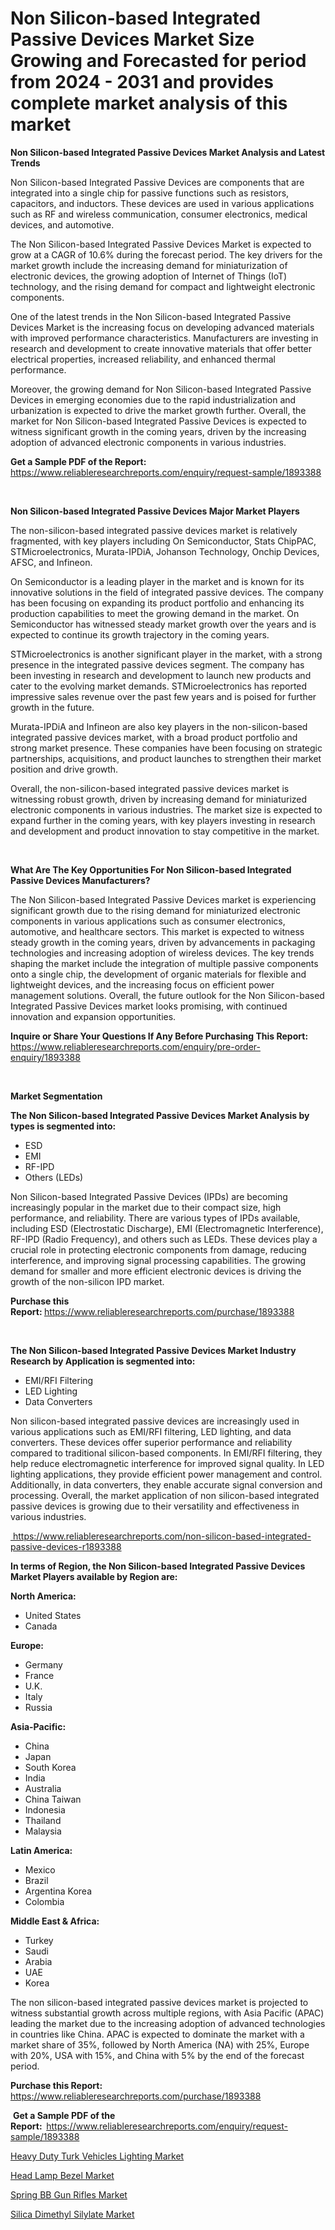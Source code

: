 <p><h1>Non Silicon-based Integrated Passive Devices Market Size Growing and Forecasted for period from 2024 - 2031 and provides complete market analysis of this market</h1></p><p><strong>Non Silicon-based Integrated Passive Devices Market Analysis and Latest Trends</strong></p>
<p><p>Non Silicon-based Integrated Passive Devices are components that are integrated into a single chip for passive functions such as resistors, capacitors, and inductors. These devices are used in various applications such as RF and wireless communication, consumer electronics, medical devices, and automotive.</p><p>The Non Silicon-based Integrated Passive Devices Market is expected to grow at a CAGR of 10.6% during the forecast period. The key drivers for the market growth include the increasing demand for miniaturization of electronic devices, the growing adoption of Internet of Things (IoT) technology, and the rising demand for compact and lightweight electronic components.</p><p>One of the latest trends in the Non Silicon-based Integrated Passive Devices Market is the increasing focus on developing advanced materials with improved performance characteristics. Manufacturers are investing in research and development to create innovative materials that offer better electrical properties, increased reliability, and enhanced thermal performance.</p><p>Moreover, the growing demand for Non Silicon-based Integrated Passive Devices in emerging economies due to the rapid industrialization and urbanization is expected to drive the market growth further. Overall, the market for Non Silicon-based Integrated Passive Devices is expected to witness significant growth in the coming years, driven by the increasing adoption of advanced electronic components in various industries.</p></p>
<p><strong>Get a Sample PDF of the Report:&nbsp;</strong> <a href="https://www.reliableresearchreports.com/enquiry/request-sample/1893388">https://www.reliableresearchreports.com/enquiry/request-sample/1893388</a></p>
<p>&nbsp;</p>
<p><strong>Non Silicon-based Integrated Passive Devices Major Market Players</strong></p>
<p><p>The non-silicon-based integrated passive devices market is relatively fragmented, with key players including On Semiconductor, Stats ChipPAC, STMicroelectronics, Murata-IPDiA, Johanson Technology, Onchip Devices, AFSC, and Infineon. </p><p>On Semiconductor is a leading player in the market and is known for its innovative solutions in the field of integrated passive devices. The company has been focusing on expanding its product portfolio and enhancing its production capabilities to meet the growing demand in the market. On Semiconductor has witnessed steady market growth over the years and is expected to continue its growth trajectory in the coming years.</p><p>STMicroelectronics is another significant player in the market, with a strong presence in the integrated passive devices segment. The company has been investing in research and development to launch new products and cater to the evolving market demands. STMicroelectronics has reported impressive sales revenue over the past few years and is poised for further growth in the future.</p><p>Murata-IPDiA and Infineon are also key players in the non-silicon-based integrated passive devices market, with a broad product portfolio and strong market presence. These companies have been focusing on strategic partnerships, acquisitions, and product launches to strengthen their market position and drive growth.</p><p>Overall, the non-silicon-based integrated passive devices market is witnessing robust growth, driven by increasing demand for miniaturized electronic components in various industries. The market size is expected to expand further in the coming years, with key players investing in research and development and product innovation to stay competitive in the market.</p></p>
<p>&nbsp;</p>
<p><strong>What Are The Key Opportunities For Non Silicon-based Integrated Passive Devices Manufacturers?</strong></p>
<p><p>The Non Silicon-based Integrated Passive Devices market is experiencing significant growth due to the rising demand for miniaturized electronic components in various applications such as consumer electronics, automotive, and healthcare sectors. This market is expected to witness steady growth in the coming years, driven by advancements in packaging technologies and increasing adoption of wireless devices. The key trends shaping the market include the integration of multiple passive components onto a single chip, the development of organic materials for flexible and lightweight devices, and the increasing focus on efficient power management solutions. Overall, the future outlook for the Non Silicon-based Integrated Passive Devices market looks promising, with continued innovation and expansion opportunities.</p></p>
<p><strong>Inquire or Share Your Questions If Any Before Purchasing This Report:</strong> <a href="https://www.reliableresearchreports.com/enquiry/pre-order-enquiry/1893388">https://www.reliableresearchreports.com/enquiry/pre-order-enquiry/1893388</a></p>
<p>&nbsp;</p>
<p><strong>Market Segmentation</strong></p>
<p><strong>The Non Silicon-based Integrated Passive Devices Market Analysis by types is segmented into:</strong></p>
<p><ul><li>ESD</li><li>EMI</li><li>RF-IPD</li><li>Others (LEDs)</li></ul></p>
<p><p>Non Silicon-based Integrated Passive Devices (IPDs) are becoming increasingly popular in the market due to their compact size, high performance, and reliability. There are various types of IPDs available, including ESD (Electrostatic Discharge), EMI (Electromagnetic Interference), RF-IPD (Radio Frequency), and others such as LEDs. These devices play a crucial role in protecting electronic components from damage, reducing interference, and improving signal processing capabilities. The growing demand for smaller and more efficient electronic devices is driving the growth of the non-silicon IPD market.</p></p>
<p><strong>Purchase this Report:&nbsp;</strong><a href="https://www.reliableresearchreports.com/purchase/1893388">https://www.reliableresearchreports.com/purchase/1893388</a></p>
<p>&nbsp;</p>
<p><strong>The Non Silicon-based Integrated Passive Devices Market Industry Research by Application is segmented into:</strong></p>
<p><ul><li>EMI/RFI Filtering</li><li>LED Lighting</li><li>Data Converters</li></ul></p>
<p><p>Non silicon-based integrated passive devices are increasingly used in various applications such as EMI/RFI filtering, LED lighting, and data converters. These devices offer superior performance and reliability compared to traditional silicon-based components. In EMI/RFI filtering, they help reduce electromagnetic interference for improved signal quality. In LED lighting applications, they provide efficient power management and control. Additionally, in data converters, they enable accurate signal conversion and processing. Overall, the market application of non silicon-based integrated passive devices is growing due to their versatility and effectiveness in various industries.</p></p>
<p><a href="https://www.reliableresearchreports.com/non-silicon-based-integrated-passive-devices-r1893388">&nbsp;https://www.reliableresearchreports.com/non-silicon-based-integrated-passive-devices-r1893388</a></p>
<p><strong>In terms of Region, the Non Silicon-based Integrated Passive Devices Market Players available by Region are:</strong></p>
<p>
    <p> <strong> North America: </strong>
        <ul>
            <li>United States</li>
            <li>Canada</li>
        </ul>
        </p> 
    <p> <strong> Europe: </strong>
        <ul>
            <li>Germany</li>
            <li>France</li>
            <li>U.K.</li>
            <li>Italy</li>
            <li>Russia</li>
        </ul>
        </p> 
    <p> <strong> Asia-Pacific: </strong>
        <ul>
            <li>China</li>
            <li>Japan</li>
            <li>South Korea</li>
            <li>India</li>
            <li>Australia</li>
            <li>China Taiwan</li>
            <li>Indonesia</li>
            <li>Thailand</li>
            <li>Malaysia</li>
        </ul>
        </p> 
    <p> <strong> Latin America: </strong>
        <ul>
            <li>Mexico</li>
            <li>Brazil</li>
            <li>Argentina Korea</li>
            <li>Colombia</li>
        </ul>
        </p> 
    <p> <strong> Middle East & Africa: </strong>
        <ul>
            <li>Turkey</li>
            <li>Saudi</li>
            <li>Arabia</li>
            <li>UAE</li>
            <li>Korea</li>
        </ul>
    </p>
    </p>
<p><p>The non silicon-based integrated passive devices market is projected to witness substantial growth across multiple regions, with Asia Pacific (APAC) leading the market due to the increasing adoption of advanced technologies in countries like China. APAC is expected to dominate the market with a market share of 35%, followed by North America (NA) with 25%, Europe with 20%, USA with 15%, and China with 5% by the end of the forecast period.</p></p>
<p><strong>Purchase this Report: </strong><a href="https://www.reliableresearchreports.com/purchase/1893388">https://www.reliableresearchreports.com/purchase/1893388</a></p>
<p>&nbsp;<strong>Get a Sample PDF of the Report:&nbsp;&nbsp;</strong><a href="https://www.reliableresearchreports.com/enquiry/request-sample/1893388">https://www.reliableresearchreports.com/enquiry/request-sample/1893388</a></p>
<p><strong></strong></p>
<p><p><a href="https://medium.com/@stephaniewynterk14/global-heavy-duty-turk-vehicles-lighting-market-status-2024-2031-and-forecast-by-region-f6002b5b32b9">Heavy Duty Turk Vehicles Lighting Market</a></p><p><a href="https://medium.com/@shawnsmithv6981/head-lamp-bezel-market-trends-and-analysis-opportunities-and-challenges-for-future-growth-2024-f7df38b237d8">Head Lamp Bezel Market</a></p><p><a href="https://github.com/vanielleho/Market-Research-Report-List-1/blob/main/spring-bb-gun-rifles-market.md">Spring BB Gun Rifles Market</a></p><p><a href="https://github.com/carlLane655/Market-Research-Report-List-1/blob/main/silica-dimethyl-silylate-market.md">Silica Dimethyl Silylate Market</a></p></p>